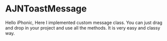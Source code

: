 # AJNToastMessage
Hello iPhonic, Here I implemented custom message class. You can just drag and drop in your project and use all the methods. It is very easy and classy way.        
